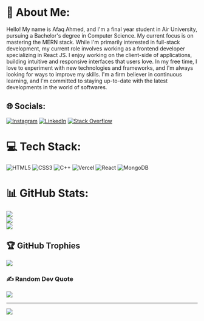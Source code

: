 # 💫 About Me:
Hello! My name is Afaq Ahmed, and I'm a final year student in Air University, pursuing a Bachelor's degree in Computer Science. My current focus is on mastering the MERN stack. While I'm primarily interested in full-stack development, my current role involves working as a frontend developer specializing in React JS. I enjoy working on the client-side of applications, building intuitive and responsive interfaces that users love. In my free time, I love to experiment with new technologies and frameworks, and I'm always looking for ways to improve my skills. I'm a firm believer in continuous learning, and I'm committed to staying up-to-date with the latest developments in the world of softwares.


## 🌐 Socials:
[![Instagram](https://img.shields.io/badge/Instagram-%23E4405F.svg?logo=Instagram&logoColor=white)](https://instagram.com/aint.afaq) [![LinkedIn](https://img.shields.io/badge/LinkedIn-%230077B5.svg?logo=linkedin&logoColor=white)](https://linkedin.com/in/afaaaq85) [![Stack Overflow](https://img.shields.io/badge/-Stackoverflow-FE7A16?logo=stack-overflow&logoColor=white)](https://stackoverflow.com/users/21315889) 

# 💻 Tech Stack:
![HTML5](https://img.shields.io/badge/html5-%23E34F26.svg?style=for-the-badge&logo=html5&logoColor=white) ![CSS3](https://img.shields.io/badge/css3-%231572B6.svg?style=for-the-badge&logo=css3&logoColor=white) ![C++](https://img.shields.io/badge/c++-%2300599C.svg?style=for-the-badge&logo=c%2B%2B&logoColor=white) ![Vercel](https://img.shields.io/badge/vercel-%23000000.svg?style=for-the-badge&logo=vercel&logoColor=white) ![React](https://img.shields.io/badge/react-%2320232a.svg?style=for-the-badge&logo=react&logoColor=%2361DAFB) ![MongoDB](https://img.shields.io/badge/MongoDB-%234ea94b.svg?style=for-the-badge&logo=mongodb&logoColor=white)
# 📊 GitHub Stats:
![](https://github-readme-stats.vercel.app/api?username=afaaaq85&theme=dark&hide_border=false&include_all_commits=false&count_private=false)<br/>
![](https://github-readme-streak-stats.herokuapp.com/?user=afaaaq85&theme=dark&hide_border=false)<br/>
![](https://github-readme-stats.vercel.app/api/top-langs/?username=afaaaq85&theme=dark&hide_border=false&include_all_commits=false&count_private=false&layout=compact)

## 🏆 GitHub Trophies
![](https://github-profile-trophy.vercel.app/?username=afaaaq85&theme=darkhub&no-frame=false&no-bg=false&margin-w=4)

### ✍️ Random Dev Quote
![](https://quotes-github-readme.vercel.app/api?type=vetical&theme=radical)

---
[![](https://visitcount.itsvg.in/api?id=afaaaq85&icon=0&color=6)](https://visitcount.itsvg.in)

<!-- Proudly created with GPRM ( https://gprm.itsvg.in ) -->
